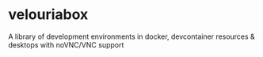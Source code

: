 # velouriabox
A library of development environments in docker, devcontainer resources &amp; desktops with noVNC/VNC support

